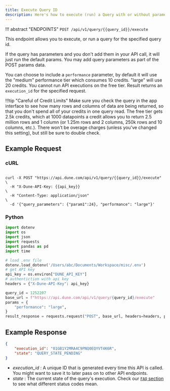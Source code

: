 ```yaml
---
title: Execute Query ID
description: Here's how to execute (run) a Query with or without parameters to retrieve data.
---
```


!!! abstract "ENDPOINTS"
    ```
    POST /api/v1/query/{{query_id}}/execute
    ```

This endpoint allows you to execute, or run a query for the specified query id. 

If the query has parameters and you don't add them in your API call, it will just run the default params. You may add query parameters as part of the POST params data.

You can choose to include a `performance` parameter, by default it will use the "medium" performance tier which consumes 10 credits. "large" will use 20 credits. You cannot run API executions on the free tier. Result returns an `execution_id` for the specified request.

!!!tip "Careful of Credit Limits"
    Make sure you check the query in the app interface to see how many rows and columns of data are being returned, so that you don't spend all of your credits in one query read. The free tier gets 2.5k credits, which at 1000 datapoints a credit allows you to return 2.5 million rows and 1 column (or 1.25m rows and 2 columns, 250k rows and 10 columns, etc.). There won't be overage charges (unless you've changed this setting), but still be sure to double check.

## Example Request

### cURL

```cURL

curl -X POST "https://api.dune.com/api/v1/query/{{query_id}}/execute"   \
  -H "X-Dune-API-Key: {{api_key}}                                       \
  -H "Content-Type: application/json"                                   \
  -d '{"query_parameters": {"param1":24}, "performance": "large"}'

```

### Python 

```python
import dotenv
import os
import json
import requests
import pandas as pd
import time

# load .env file
dotenv.load_dotenv('/Users/abc/Documents/Workspace/misc/.env')
# get API key
api_key = os.environ["DUNE_API_KEY"]
# authentiction with api key
headers = {"X-Dune-API-Key": api_key}

query_id = 1252207
base_url = f"https://api.dune.com/api/v1/query/{query_id}/execute"
params = {
    "performance": "large",
}
result_response = requests.request("POST", base_url, headers=headers, params=params)
```


## Example Response

```json
{
    "execution_id": "01GB1Y2MRA4C9PNQ0EQYVT4K6R",
    "state": "QUERY_STATE_PENDING"
}
```

 - *execution_id* : A unique ID that is generated every time this API is called. You might want to save it to later pass on to other API endpoints.
 - *state* : The current state of the query's execution. Check our [`FAQ` section](../../FAQ/functionality.md#what-is-the-difference-between-the-states-executing-and-pending) to see what different status codes mean.
